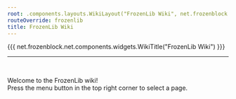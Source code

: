 ```yaml
---
root: .components.layouts.WikiLayout("FrozenLib Wiki", net.frozenblock.net.pages.lib())
routeOverride: frozenlib
title: FrozenLib Wiki
---
```


{{{ net.frozenblock.net.components.widgets.WikiTitle("FrozenLib Wiki") }}}

---
&nbsp;

Welcome to the FrozenLib wiki!  
Press the menu button in the top right corner to select a page.